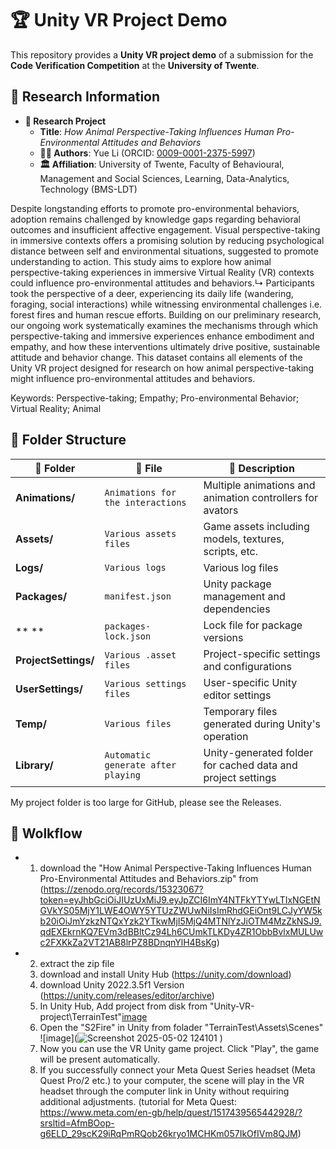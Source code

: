 # 🏆 Unity VR Project Demo

This repository provides a **Unity VR project demo** of a submission for the **Code Verification Competition** at the **University of Twente**. 

## 📌 Research Information  

- **📖 Research Project**  
  - **Title**: *How Animal Perspective-Taking Influences Human Pro-Environmental Attitudes and Behaviors*  
  - **👨‍🔬 Authors**: Yue Li (ORCID: [0009-0001-2375-5997](https://orcid.org/0009-0001-2375-5997))  
  - **🏛️ Affiliation**: University of Twente, Faculty of Behavioural, Management and Social Sciences, Learning, Data-Analytics, Technology (BMS-LDT)  

Despite longstanding efforts to promote pro-environmental behaviors, adoption remains challenged by knowledge gaps regarding behavioral outcomes and insufficient affective engagement. Visual perspective-taking in immersive contexts offers a promising solution by reducing psychological distance between self and environmental situations, suggested to promote understanding to action. This study aims to explore how animal perspective-taking experiences in immersive Virtual Reality (VR) contexts could influence pro-environmental attitudes and behaviors.↳
Participants took the perspective of a deer, experiencing its daily life (wandering, foraging, social interactions) while witnessing environmental challenges i.e. forest fires and human rescue efforts. Building on our preliminary research, our ongoing work systematically examines the mechanisms through which perspective-taking and immersive experiences enhance embodiment and empathy, and how these interventions ultimately drive positive, sustainable attitude and behavior change. This dataset contains all elements of the Unity VR project designed for research on how animal perspective-taking might influence pro-environmental attitudes and behaviors.

Keywords: Perspective-taking; Empathy; Pro-environmental Behavior; Virtual Reality; Animal


## 📂 Folder Structure  

| 📁 Folder | 📄 File | 📝 Description |
|-----------|--------|---------------|
| **Animations/** | `Animations for the interactions` | Multiple animations and animation controllers for avators|
| **Assets/** | `Various assets files` | Game assets including models, textures, scripts, etc. |
| **Logs/** | `Various logs` | Various log files |
| **Packages/** | `manifest.json` | Unity package management and dependencies |
| ** **  | `packages-lock.json` | Lock file for package versions |Unity-VR-project
| **ProjectSettings/** | `Various .asset files` | Project-specific settings and configurations |
| **UserSettings/** | `Various settings files` | User-specific Unity editor settings |
| **Temp/** | `Various files` | Temporary files generated during Unity's operation |
| **Library/** | `Automatic generate after playing` | Unity-generated folder for cached data and project settings |

My project folder is too large for GitHub, please see the Releases.


## 📂 Wolkflow
 - 1. download the "How Animal Perspective-Taking Influences Human Pro-Environmental Attitudes and Behaviors.zip" from (https://zenodo.org/records/15323067?token=eyJhbGciOiJIUzUxMiJ9.eyJpZCI6ImY4NTFkYTYwLTIxNGEtNGVkYS05MjY1LWE4OWY5YTUzZWUwNiIsImRhdGEiOnt9LCJyYW5kb20iOiJmYzkzNTQxYzk2YTkwMjI5MjQ4MTNlYzJiOTM4MzZkNSJ9.qdEXEkrnKQ7EVm3dBBltCz94Lh6CUmkTLKDy4ZR1ObbBvlxMULUwc2FXKkZa2VT21AB8lrPZ8BDnqnYlH4BsKg)
 - 2. extract the zip file
   3. download and install Unity Hub (https://unity.com/download)
   4. download Unity 2022.3.5f1 Version (https://unity.com/releases/editor/archive)
   5. In Unity Hub, Add project from disk from "Unity-VR-project\TerrainTest"[image](https://github.com/user-attachments/assets/9b732090-6461-45c3-8377-4d6286f3480b)
   6. Open the "S2Fire" in Unity from folader "TerrainTest\Assets\Scenes" ![image](![Screenshot 2025-05-02 124101](https://github.com/user-attachments/assets/a9f65f27-5ac2-44fa-be34-46e261d5be6a)
)
   7. Now you can use the VR Unity game project. Click "Play", the game will be present automatically.
   8. If you successfully connect your Meta Quest Series headset (Meta Quest Pro/2 etc.) to your computer, the scene will play in the VR headset through the computer link in Unity without requiring additional adjustments. (tutorial for Meta Quest: https://www.meta.com/en-gb/help/quest/1517439565442928/?srsltid=AfmBOop-g6ELD_29scK29iRqPmRQob26kryo1MCHKm057IkOfIVm8QJM)


